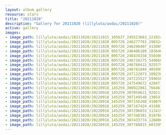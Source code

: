 ```yaml
---
layout: album_gallery
resource: stars
title: "20211020"
description: "Gallery for 20211020 (lillyluta/aodai/20211020)"
active: gallery
images:
- image_path: lillyluta/aodai/20211020/20211015_105637_245523663_221024196760397_4290911917804880910_n.jpg
- image_path: lillyluta/aodai/20211020/20211020_095720_246277763_298324808789874_4112662362472223810_n.jpg
- image_path: lillyluta/aodai/20211020/20211020_095720_246296407_415085150002282_1220518086504331104_n.jpg
- image_path: lillyluta/aodai/20211020/20211020_095720_246406189_1836464633220449_6195060839923682478_n.jpg
- image_path: lillyluta/aodai/20211020/20211020_095720_246434158_550300296070820_7688345045708625856_n.jpg
- image_path: lillyluta/aodai/20211020/20211020_095720_246726275_549668739458074_8901538822651420909_n.jpg
- image_path: lillyluta/aodai/20211020/20211020_095720_246768415_925579758050210_3622430778504199779_n.jpg
- image_path: lillyluta/aodai/20211020/20211020_095720_246781844_405995544477421_7972485201257708902_n.jpg
- image_path: lillyluta/aodai/20211020/20211020_095720_247122073_1092383447963782_3142783750003657621_n.jpg
- image_path: lillyluta/aodai/20211020/20211020_095720_247225527_594658941782572_1958716638082240059_n.jpg
- image_path: lillyluta/aodai/20211020/20211020_095720_247549672_420471052792632_5687717458802690713_n.jpg
- image_path: lillyluta/aodai/20211020/20220918_145259_306922861_766467954616248_4943955466305998908_n.jpg
- image_path: lillyluta/aodai/20211020/20220918_145259_307059621_929217728037367_8861526896184416881_n.jpg
- image_path: lillyluta/aodai/20211020/20220918_145259_307149540_2305419056292569_9125538147499599123_n.jpg
- image_path: lillyluta/aodai/20211020/20220918_145259_307156268_418076343728556_3275351160445297358_n.jpg
- image_path: lillyluta/aodai/20211020/20220918_145259_307167424_432881572272975_3681639305824172251_n.jpg
- image_path: lillyluta/aodai/20211020/20220918_145259_307296033_1134192054201977_1488869479862776960_n.jpg
- image_path: lillyluta/aodai/20211020/20220918_145259_307348381_818760999370603_2786194433959146517_n.jpg
- image_path: lillyluta/aodai/20211020/20220918_145259_307433774_126006226868528_80400127759021544_n.jpg
- image_path: lillyluta/aodai/20211020/20220918_145259_307788815_603395494831037_5631282649223426338_n.jpg
---
```

